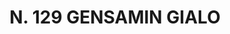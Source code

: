---
title: "N. 129 GENSAMIN GIALO"
plant-name: "N. 129"
plant-number: "129"
plant-xml: "/assets/xml/plant129.xml"
plant-img1: "/assets/img/plant129_verso.jpg"
plant-img2: "/assets/img/plant129.jpg"
plant-title: "N. 129 GENSAMIN GIALO"
plant-taxon-link: "http://www.worldfloraonline.org/taxon/wfo-0000813823"
plant-taxon-content: "[Jasminum humile L.]"
layout: single-xml
---